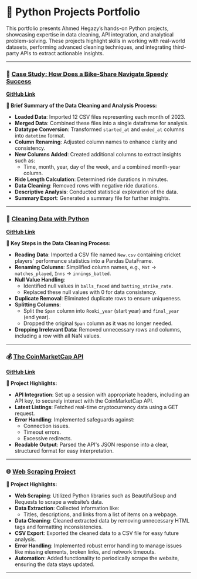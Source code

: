 # 🐍 Python Projects Portfolio

This portfolio presents Ahmed Hegazy’s hands-on Python projects, showcasing expertise in data cleaning, API integration, and analytical problem-solving. These projects highlight skills in working with real-world datasets, performing advanced cleaning techniques, and integrating third-party APIs to extract actionable insights.

---

### 🚴 [Case Study: How Does a Bike-Share Navigate Speedy Success](https://github.com/AhmedHegazy121/portfolioProjects/blob/main/Share%20_Bike.ipynb)  
**[GitHub Link](https://github.com/AhmedHegazy121/portfolioProjects/blob/main/Share%20_Bike.ipynb)**  

**📝 Brief Summary of the Data Cleaning and Analysis Process:**
- **Loaded Data**: Imported 12 CSV files representing each month of 2023.  
- **Merged Data**: Combined these files into a single dataframe for analysis.  
- **Datatype Conversion**: Transformed `started_at` and `ended_at` columns into `datetime` format.  
- **Column Renaming**: Adjusted column names to enhance clarity and consistency.  
- **New Columns Added**: Created additional columns to extract insights such as:  
  - Time, month, year, day of the week, and a combined month-year column.  
- **Ride Length Calculation**: Determined ride durations in minutes.  
- **Data Cleaning**: Removed rows with negative ride durations.  
- **Descriptive Analysis**: Conducted statistical exploration of the data.  
- **Summary Export**: Generated a summary file for further insights.  

---

### 🧹 [Cleaning Data with Python](https://github.com/AhmedHegazy121/portfolioProjects/blob/main/Clean_Cricketers.ipynb)  
**[GitHub Link](https://github.com/AhmedHegazy121/portfolioProjects/blob/main/Clean_Cricketers.ipynb)**  

**📝 Key Steps in the Data Cleaning Process:**
- **Reading Data**: Imported a CSV file named `New.csv` containing cricket players' performance statistics into a Pandas DataFrame.  
- **Renaming Columns**: Simplified column names, e.g., `Mat` → `matches_played`, `Inns` → `innings_batted`.  
- **Null Value Handling**:  
  - Identified null values in `balls_faced` and `batting_strike_rate`.  
  - Replaced these null values with 0 for data consistency.  
- **Duplicate Removal**: Eliminated duplicate rows to ensure uniqueness.  
- **Splitting Columns**:  
  - Split the `Span` column into `Rooki_year` (start year) and `final_year` (end year).  
  - Dropped the original `Span` column as it was no longer needed.  
- **Dropping Irrelevant Data**: Removed unnecessary rows and columns, including a row with all NaN values.  

---

### 💰 [The CoinMarketCap API](https://github.com/AhmedHegazy121/portfolioProjects/blob/main/API.ipynb)  
**[GitHub Link](https://github.com/AhmedHegazy121/portfolioProjects/blob/main/API.ipynb)**  

**📝 Project Highlights:**
- **API Integration**: Set up a session with appropriate headers, including an API key, to securely interact with the CoinMarketCap API.  
- **Latest Listings**: Fetched real-time cryptocurrency data using a GET request.  
- **Error Handling**: Implemented safeguards against:  
  - Connection issues.  
  - Timeout errors.  
  - Excessive redirects.  
- **Readable Output**: Parsed the API's JSON response into a clear, structured format for easy interpretation.
  
---

### 🌐 [Web Scraping Project](https://github.com/AhmedHegazy121/portfolioProjects/blob/main/Scraping%20Data%20.ipynb?short_path=17a3f57)

**📝 Project Highlights:**
- **Web Scraping**: Utilized Python libraries such as BeautifulSoup and Requests to scrape a website’s data.  
- **Data Extraction**: Collected information like:  
  - Titles, descriptions, and links from a list of items on a webpage.  
- **Data Cleaning**: Cleaned extracted data by removing unnecessary HTML tags and formatting inconsistencies.  
- **CSV Export**: Exported the cleaned data to a CSV file for easy future analysis.  
- **Error Handling**: Implemented robust error handling to manage issues like missing elements, broken links, and network timeouts.  
- **Automation**: Added functionality to periodically scrape the website, ensuring the data stays updated.

---












